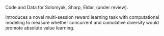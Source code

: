 
Code and Data for Solomyak, Sharp, Eldar, (under review).

Introduces a novel multi-session reward learning task with computational modeling to measure whether concurrent and cumulative diversity would promote absolute value learning. 


